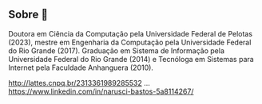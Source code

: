 ## Sobre 👋

Doutora em Ciência da Computação pela Universidade Federal de Pelotas (2023), mestre em Engenharia da Computação pela Universidade Federal do Rio Grande (2017). Graduação em Sistema de Informação pela Universidade Federal do Rio Grande (2014) e Tecnóloga em Sistemas para Internet pela Faculdade Anhanguera (2010).

 http://lattes.cnpq.br/2313361989285532  ...
 https://www.linkedin.com/in/narusci-bastos-5a8114267/

<!--
**Icsuran/Icsuran** is a ✨ _special_ ✨ repository because its `README.md` (this file) appears on your GitHub profile.

Here are some ideas to get you started:

- 🔭 I’m currently working on ...
- 🌱 I’m currently learning ...
- 👯 I’m looking to collaborate on ...
- 🤔 I’m looking for help with ...
- 💬 Ask me about ...
- 📫 How to reach me: ...
- 😄 Pronouns: ...
- ⚡ Fun fact: ...
-->
